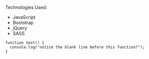 Technologies Used:
- JavaScript
- Bootstrap
- jQuery
- SASS
```
function test() {
  console.log("notice the blank line before this function?");
}
```
